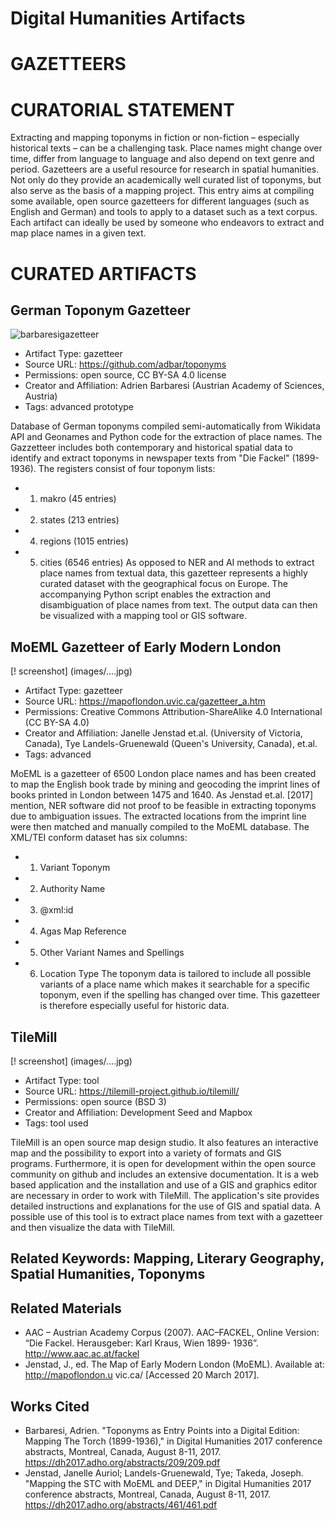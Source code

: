 # Digital Humanities Artifacts

# GAZETTEERS

# CURATORIAL STATEMENT

Extracting and mapping toponyms in fiction or non-fiction – especially historical texts – can be a challenging task. Place names might change over time, differ from language to language and also depend on text genre and period. Gazetteers are a useful resource for research in spatial humanities. Not only do they provide an academically well curated list of toponyms, but also serve as the basis of a mapping project. 
This entry aims at compiling some available, open source gazetteers for different languages (such as English and German) and tools to apply to a dataset such as a text corpus. Each artifact can ideally be used by someone who endeavors to extract and map place names in a given text.

# CURATED ARTIFACTS

## German Toponym Gazetteer

![barbaresigazetteer](https://user-images.githubusercontent.com/28898995/31368966-157d6dba-ad4f-11e7-89b6-eaad54bfe700.png)

* Artifact Type: gazetteer
* Source URL: https://github.com/adbar/toponyms
* Permissions: open source, CC BY-SA 4.0 license
* Creator and Affiliation: Adrien Barbaresi (Austrian Academy of Sciences, Austria)
* Tags: advanced prototype

Database of German toponyms compiled semi-automatically from Wikidata API and Geonames and Python code for the extraction of place names. The Gazzetteer includes both contemporary and historical spatial data to identify and extract toponyms in newspaper texts from "Die Fackel" (1899-1936). The registers consist of four toponym lists:
* 1. makro (45 entries) 
* 2. states (213 entries)
* 4. regions (1015 entries)
* 5. cities (6546 entries)
As opposed to NER and AI methods to extract place names from textual data, this gazetteer represents a highly curated dataset with the geographical focus on Europe. The accompanying Python script enables the extraction and disambiguation of place names from text. The output data can then be visualized with a mapping tool or GIS software.


## MoEML Gazetteer of Early Modern London

[! screenshot] (images/....jpg)

* Artifact Type: gazetteer
* Source URL: https://mapoflondon.uvic.ca/gazetteer_a.htm
* Permissions: Creative Commons Attribution-ShareAlike 4.0 International (CC BY-SA 4.0)
* Creator and Affiliation: Janelle Jenstad et.al. (University of Victoria, Canada), Tye Landels-Gruenewald (Queen's University, Canada), et.al.
* Tags: advanced

MoEML is a gazetteer of 6500 London place names and has been created to map the English book trade by mining and geocoding the imprint lines of books printed in London between 1475 and 1640. As Jenstad et.al. [2017] mention, NER software did not proof to be feasible in extracting toponyms due to ambiguation issues. The extracted locations from the imprint line were then matched and manually compiled to the MoEML database. The XML/TEI conform dataset has six columns:
* 1. Variant Toponym
* 2. Authority Name
* 3. @xml:id
* 4. Agas Map Reference
* 5. Other Variant Names and Spellings
* 6. Location Type
The toponym data is tailored to include all possible variants of a place name which makes it searchable for a specific toponym, even if the spelling has changed over time. This gazetteer is therefore especially useful for historic data.

## TileMill

[! screenshot] (images/....jpg)

* Artifact Type: tool
* Source URL: https://tilemill-project.github.io/tilemill/
* Permissions: open source (BSD 3)
* Creator and Affiliation: Development Seed and Mapbox
* Tags: tool used

TileMill is an open source map design studio. It also features an interactive map and the possibility to export into a variety of formats and GIS programs. Furthermore, it is open for development within the open source community on github and includes an extensive documentation. It is a web based application and the installation and use of a GIS and graphics editor are necessary in order to work with TileMill. The application's site provides detailed instructions and explanations for the use of GIS and spatial data.
A possible use of this tool is to extract place names from text with a gazetteer and then visualize the data with TileMill. 

## Related Keywords: Mapping, Literary Geography, Spatial Humanities, Toponyms

## Related Materials
 * AAC – Austrian Academy Corpus (2007). AAC–FACKEL, Online
Version: “Die Fackel. Herausgeber: Karl Kraus, Wien 1899-
1936”. http://www.aac.ac.at/fackel
* Jenstad, J., ed. The Map of Early Modern London (MoEML). Available
at: http://mapoflondon.u vic.ca/ [Accessed 20 March
2017].

## Works Cited
* Barbaresi, Adrien. "Toponyms as Entry Points into a Digital Edition: Mapping The Torch (1899-1936)," in Digital Humanities 2017 conference abstracts, Montreal, Canada, August 8-11, 2017. https://dh2017.adho.org/abstracts/209/209.pdf
* Jenstad, Janelle Auriol; Landels-Gruenewald, Tye; Takeda, Joseph. "Mapping the STC with MoEML and DEEP," in Digital Humanities 2017 conference abstracts, Montreal, Canada, August 8-11, 2017. https://dh2017.adho.org/abstracts/461/461.pdf


